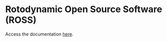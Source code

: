 # Rotodynamic Open Source Software (ROSS)

Access the documentation [here](https://ross-rotordynamics.github.io/ross-website/).
